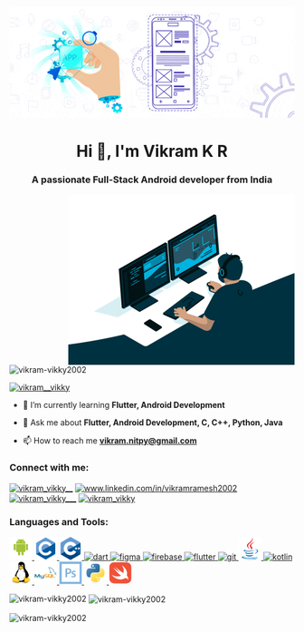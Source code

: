 [![MasterHead](https://github.com/vikram-vikky2002/vikram-vikky2002/blob/46c9c9eb5296bf20a3f3f03fa3933a7a6922490e/mobile-app.gif)](www.linkedin.com/in/vikramramesh2002)
<h1 align="center">Hi 👋, I'm Vikram K R</h1>
<h3 align="center">A passionate Full-Stack Android developer from India</h3>
<img align="right" alt="Coding" width="400" src="https://github.com/vikram-vikky2002/vikram-vikky2002/blob/46c9c9eb5296bf20a3f3f03fa3933a7a6922490e/fcf7fd0c619bb87706533079240915f3.gif">

<p align="left"> <img src="https://komarev.com/ghpvc/?username=vikram-vikky2002&label=Profile%20views&color=0e75b6&style=flat" alt="vikram-vikky2002" /> </p>


<p align="left"> <a href="https://twitter.com/vikram__vikky" target="blank"><img src="https://img.shields.io/twitter/follow/vikram__vikky?logo=twitter&style=for-the-badge" alt="vikram__vikky" /></a> </p>

- 🌱 I’m currently learning **Flutter, Android Development**

- 💬 Ask me about **Flutter, Android Development, C, C++, Python, Java**

- 📫 How to reach me **vikram.nitpy@gmail.com**

<h3 align="left">Connect with me:</h3>
<p align="left">
<a href="https://twitter.com/vikram_vikky__" target="blank"><img align="center" src="https://raw.githubusercontent.com/rahuldkjain/github-profile-readme-generator/master/src/images/icons/Social/twitter.svg" alt="vikram_vikky__" height="30" width="40" /></a>
<a href="https://linkedin.com/in/www.linkedin.com/in/vikramramesh2002" target="blank"><img align="center" src="https://raw.githubusercontent.com/rahuldkjain/github-profile-readme-generator/master/src/images/icons/Social/linked-in-alt.svg" alt="www.linkedin.com/in/vikramramesh2002" height="30" width="40" /></a>
<a href="https://instagram.com/vikram_vikky___" target="blank"><img align="center" src="https://raw.githubusercontent.com/rahuldkjain/github-profile-readme-generator/master/src/images/icons/Social/instagram.svg" alt="vikram_vikky___" height="30" width="40" /></a>
<a href="https://www.codechef.com/users/vikram_vikky" target="blank"><img align="center" src="https://cdn.jsdelivr.net/npm/simple-icons@3.1.0/icons/codechef.svg" alt="vikram_vikky" height="30" width="40" /></a>
</p>

<h3 align="left">Languages and Tools:</h3>
<p align="left"> <a href="https://developer.android.com" target="_blank" rel="noreferrer"> <img src="https://raw.githubusercontent.com/devicons/devicon/master/icons/android/android-original-wordmark.svg" alt="android" width="40" height="40"/> </a> <a href="https://www.cprogramming.com/" target="_blank" rel="noreferrer"> <img src="https://raw.githubusercontent.com/devicons/devicon/master/icons/c/c-original.svg" alt="c" width="40" height="40"/> </a> <a href="https://www.w3schools.com/cpp/" target="_blank" rel="noreferrer"> <img src="https://raw.githubusercontent.com/devicons/devicon/master/icons/cplusplus/cplusplus-original.svg" alt="cplusplus" width="40" height="40"/> </a> <a href="https://dart.dev" target="_blank" rel="noreferrer"> <img src="https://www.vectorlogo.zone/logos/dartlang/dartlang-icon.svg" alt="dart" width="40" height="40"/> </a> <a href="https://www.figma.com/" target="_blank" rel="noreferrer"> <img src="https://www.vectorlogo.zone/logos/figma/figma-icon.svg" alt="figma" width="40" height="40"/> </a> <a href="https://firebase.google.com/" target="_blank" rel="noreferrer"> <img src="https://www.vectorlogo.zone/logos/firebase/firebase-icon.svg" alt="firebase" width="40" height="40"/> </a> <a href="https://flutter.dev" target="_blank" rel="noreferrer"> <img src="https://www.vectorlogo.zone/logos/flutterio/flutterio-icon.svg" alt="flutter" width="40" height="40"/> </a> <a href="https://git-scm.com/" target="_blank" rel="noreferrer"> <img src="https://www.vectorlogo.zone/logos/git-scm/git-scm-icon.svg" alt="git" width="40" height="40"/> </a> <a href="https://www.java.com" target="_blank" rel="noreferrer"> <img src="https://raw.githubusercontent.com/devicons/devicon/master/icons/java/java-original.svg" alt="java" width="40" height="40"/> </a> <a href="https://kotlinlang.org" target="_blank" rel="noreferrer"> <img src="https://www.vectorlogo.zone/logos/kotlinlang/kotlinlang-icon.svg" alt="kotlin" width="40" height="40"/> </a> <a href="https://www.linux.org/" target="_blank" rel="noreferrer"> <img src="https://raw.githubusercontent.com/devicons/devicon/master/icons/linux/linux-original.svg" alt="linux" width="40" height="40"/> </a> <a href="https://www.mysql.com/" target="_blank" rel="noreferrer"> <img src="https://raw.githubusercontent.com/devicons/devicon/master/icons/mysql/mysql-original-wordmark.svg" alt="mysql" width="40" height="40"/> </a> <a href="https://www.photoshop.com/en" target="_blank" rel="noreferrer"> <img src="https://raw.githubusercontent.com/devicons/devicon/master/icons/photoshop/photoshop-line.svg" alt="photoshop" width="40" height="40"/> </a> <a href="https://www.python.org" target="_blank" rel="noreferrer"> <img src="https://raw.githubusercontent.com/devicons/devicon/master/icons/python/python-original.svg" alt="python" width="40" height="40"/> </a> <a href="https://developer.apple.com/swift/" target="_blank" rel="noreferrer"> <img src="https://raw.githubusercontent.com/devicons/devicon/master/icons/swift/swift-original.svg" alt="swift" width="40" height="40"/> </a> </p>

<p><img align="left" src="https://github-readme-stats.vercel.app/api/top-langs?username=vikram-vikky2002&show_icons=true&locale=en&layout=compact" alt="vikram-vikky2002" /></p>

<p>&nbsp;<img align="center" src="https://github-readme-stats.vercel.app/api?username=vikram-vikky2002&show_icons=true&locale=en" alt="vikram-vikky2002" /></p>

<p><img align="center" src="https://github-readme-streak-stats.herokuapp.com/?user=vikram-vikky2002&" alt="vikram-vikky2002" /></p>
